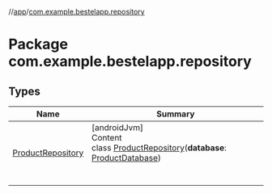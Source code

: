 //[app](../index.md)/[com.example.bestelapp.repository](index.md)



# Package com.example.bestelapp.repository  


## Types  
  
|  Name|  Summary| 
|---|---|
| <a name="com.example.bestelapp.repository/ProductRepository///PointingToDeclaration/"></a>[ProductRepository](-product-repository/index.md)| <a name="com.example.bestelapp.repository/ProductRepository///PointingToDeclaration/"></a>[androidJvm]  <br>Content  <br>class [ProductRepository](-product-repository/index.md)(**database**: [ProductDatabase](../com.example.bestelapp.data.product/-product-database/index.md))  <br><br><br>

